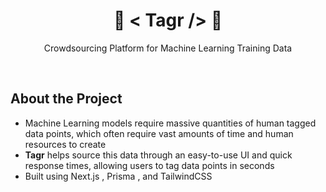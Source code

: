 <div id="top"></div>
<h1 align="center">🎵 < Tagr /> 🎵</h1>
<p align="center">Crowdsourcing Platform for Machine Learning Training Data<p>
 </br>
 
 ## About the Project
 - Machine Learning models require massive quantities of human tagged data points, which often require vast amounts of time and human resources to create
 - **Tagr** helps source this data through an easy-to-use UI and quick response times, allowing users to tag data points in seconds
- Built using Next.js , Prisma , and TailwindCSS
